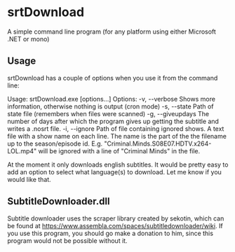 srtDownload
===========

A simple command line program (for any platform using either Microsoft .NET or mono)

Usage
-----
srtDownload has a couple of options when you use it from the command line:

 Usage: srtDownload.exe [options...] <directory>
 Options:
  -v, --verbose    Shows more information, otherwise nothing is output (cron
                   mode)
  -s, --state      Path of state file (remembers when files were scanned)
  -g, --giveupdays The number of days after which the program gives up getting
                   the subtitle and writes a .nosrt file.
  -i, --ignore     Path of file containing ignored shows.
                   A text file with a show name on each line. The name is the
                   part of the the filename up to the season/episode id.
                   E.g. "Criminal.Minds.S08E07.HDTV.x264-LOL.mp4" will be
                   ignored with a line of "Criminal Minds" in the file.

At the moment it only downloads english subtitles. It would be pretty easy to add an option to 
select what language(s) to download. Let me know if you would like that.

SubtitleDownloader.dll
----------------------
Subtitle downloader uses the scraper library created by sekotin, which can be found at 
https://www.assembla.com/spaces/subtitledownloader/wiki. If you use this program, you should go
make a donation to him, since this program would not be possible without it.